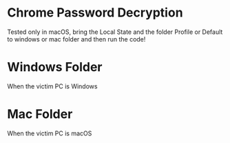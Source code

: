 # Chrome Password Decryption
Tested only in macOS, bring the Local State and the folder Profile or Default to windows or mac folder and then run the code!

# Windows Folder
When the victim PC is Windows

# Mac Folder
When the victim PC is macOS
